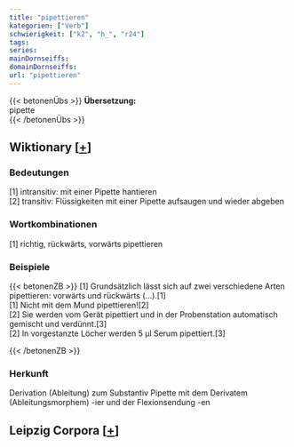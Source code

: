 ```yaml
---
title: "pipettieren"
kategorien: ["Verb"]
schwierigkeit: ["k2", "h_", "r24"]
tags:
series:
mainDornseiffs:
domainDornseiffs:
url: "pipettieren"
---
```


{{< betonenÜbs >}}
**Übersetzung:**  
pipette  
{{< /betonenÜbs >}}

## Wiktionary [[+](https://de.wiktionary.org/wiki/pipettieren)]

### Bedeutungen
[1] intransitiv: mit einer Pipette hantieren  
[2] transitiv: Flüssigkeiten mit einer Pipette aufsaugen und wieder abgeben  

### Wortkombinationen
[1] richtig, rückwärts, vorwärts pipettieren  

### Beispiele
{{< betonenZB >}}
[1] Grundsätzlich lässt sich auf zwei verschiedene Arten pipettieren: vorwärts und rückwärts (…).[1]  
[1] Nicht mit dem Mund pipettieren![2]  
[2] Sie  werden vom Gerät  pipettiert  und  in der  Probenstation automatisch gemischt und verdünnt.[3]  
[2] In vorgestanzte Löcher werden 5 μl Serum pipettiert.[3]  

{{< /betonenZB >}}
### Herkunft
Derivation (Ableitung) zum Substantiv Pipette mit dem Derivatem (Ableitungsmorphem) -ier und der Flexionsendung -en  


## Leipzig Corpora [[+](https://corpora.uni-leipzig.de/en/res?word=pipettieren&corpusId=deu_newscrawl-public_2018)]


